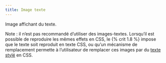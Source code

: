 ```yaml
---
title: Image texte
---
```


Image affichant du texte.

Note : il n’est pas recommandé d’utiliser des images-textes. Lorsqu’il est possible de reproduire les mêmes effets en CSS, le {% crit 1.8 %} impose que le texte soit reproduit en texte CSS, ou qu’un mécanisme de remplacement permette à l’utilisateur de remplacer ces images par du [texte stylé](#texte-style) en CSS.
